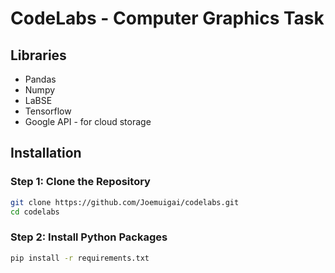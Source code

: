 # CodeLabs - Computer Graphics Task

## Libraries

- Pandas
- Numpy
- LaBSE
- Tensorflow
- Google API - for cloud storage

## Installation

### Step 1: Clone the Repository

```bash
git clone https://github.com/Joemuigai/codelabs.git
cd codelabs
```

### Step 2: Install Python Packages

```bash
pip install -r requirements.txt
```